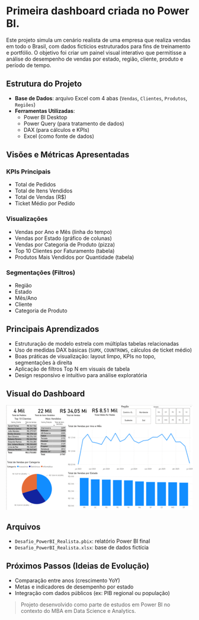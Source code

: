 # Primeira dashboard criada no Power BI.

Este projeto simula um cenário realista de uma empresa que realiza vendas em todo o Brasil, com dados fictícios estruturados para fins de treinamento e portfólio.
O objetivo foi criar um painel visual interativo que permitisse a análise do desempenho de vendas por estado, região, cliente, produto e período de tempo.


## Estrutura do Projeto

- **Base de Dados**: arquivo Excel com 4 abas (`Vendas`, `Clientes`, `Produtos`, `Regiões`)
- **Ferramentas Utilizadas**:
  - Power BI Desktop
  - Power Query (para tratamento de dados)
  - DAX (para cálculos e KPIs)
  - Excel (como fonte de dados)

## Visões e Métricas Apresentadas

### KPIs Principais
- Total de Pedidos
- Total de Itens Vendidos
- Total de Vendas (R$)
- Ticket Médio por Pedido

### Visualizações
- Vendas por Ano e Mês (linha do tempo)
- Vendas por Estado (gráfico de colunas)
- Vendas por Categoria de Produto (pizza)
- Top 10 Clientes por Faturamento (tabela)
- Produtos Mais Vendidos por Quantidade (tabela)

### Segmentações (Filtros)
- Região
- Estado
- Mês/Ano
- Cliente
- Categoria de Produto

## Principais Aprendizados

- Estruturação de modelo estrela com múltiplas tabelas relacionadas
- Uso de medidas DAX básicas (`SUMX`, `COUNTROWS`, cálculos de ticket médio)
- Boas práticas de visualização: layout limpo, KPIs no topo, segmentações à direita
- Aplicação de filtros Top N em visuais de tabela
- Design responsivo e intuitivo para análise exploratória

## Visual do Dashboard

![Dashboard de Vendas](./Dashboard_Vendas_Regionais.png)

## Arquivos

- `Desafio_PowerBI_Realista.pbix`: relatório Power BI final
- `Desafio_PowerBI_Realista.xlsx`: base de dados fictícia

## Próximos Passos (Ideias de Evolução)

- Comparação entre anos (crescimento YoY)
- Metas e indicadores de desempenho por estado
- Integração com dados públicos (ex: PIB regional ou população)

> Projeto desenvolvido como parte de estudos em Power BI no contexto do MBA em Data Science e Analytics.
